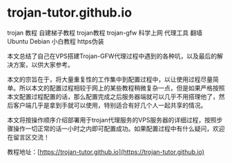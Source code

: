 # trojan-tutor.github.io
trojan 教程 自建梯子教程 trojan教程 trojan-gfw 科学上网 代理工具 翻墙 Ubuntu Debian 小白教程 https伪装

本文总结了自己在VPS搭建Trojan-GFW代理过程中遇到的各种坑，以及最后的解决方案，以供大家参考。

本文的宗旨在于，将大量重复性的工作集中到配置过程中，以让使用过程尽量简单。所以本文的配置过程相较于网上的某些教程稍微复杂一点，但是如果严格按照本文配置过程配置的话，那么配置完成之后服务器端就可以几乎不用搭理他了，然后客户端几乎是拿到手就可以使用，特别适合有好几个人一起共享的情况。

本文将按操作顺序介绍部署用于trojan代理服务的VPS服务器的详细过程，按照步骤操作一切正常的话一小时之内即可配置成功。如果配置过程中有什么疑问，欢迎在留言区交流！

教程地址：[https://trojan-tutor.github.io](https://trojan-tutor.github.io)
